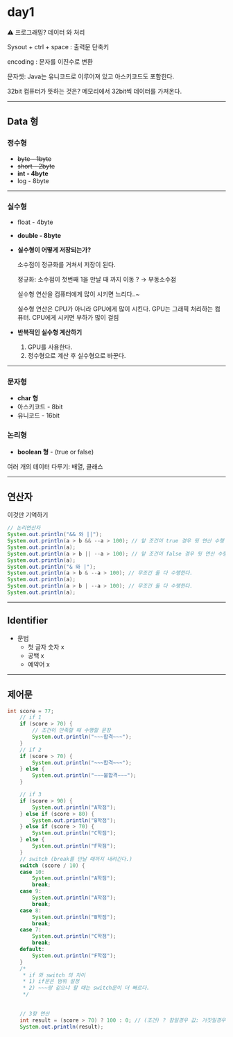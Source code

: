 # day1

<aside>
⚠️ 프로그래밍? 데이터 와 처리

</aside>

Sysout  + ctrl + space : 출력문 단축키

encoding : 문자를 이진수로 변환

문자셋: Java는 유니코드로 이루어져 있고 아스키코드도 포함한다.

32bit 컴퓨터가 뜻하는 것은? 메모리에서 32bit씩 데이터를 가져온다.

---

## Data 형

### 정수형

- ~~byte - 1byte~~
- ~~short - 2byte~~
- **int - 4byte**
- log - 8byte

---

### 실수형

- float - 4byte
- **double - 8byte**
- **실수형이 어떻게 저장되는가?**
    
    소수점이 정규화를 거쳐서 저장이 된다. 
    
    정규화: 소수점이 첫번째 1을 만날 때 까지 이동 ? → 부동소수점
    
    실수형 연산을 컴퓨터에게 많이 시키면 느리다..~
    
    실수형 연산은 CPU가 아니라 GPU에게 많이 시킨다. GPU는 그래픽 처리하는 컴퓨터. CPU에게 시키면 부하가 많이 걸림
    
- **반복적인 실수형 계산하기**
    1. GPU를 사용한다.
    2. 정수형으로 계산 후 실수형으로 바꾼다.

---

### 문자형

- **char 형**
- 아스키코드 - 8bit
- 유니코드 - 16bit

### 논리형

- **boolean 형** - (true or false)

여러 개의 데이터 다루기: 배열, 클래스

---

## 연산자

이것만 기억하기 

```java
// 논리연산자
System.out.println("&& 와 ||");
System.out.println(a > b && --a > 100); // 앞 조건이 true 경우 뒷 연산 수행
System.out.println(a);
System.out.println(a > b || --a > 100); // 앞 조건이 false 경우 뒷 연산 수행
System.out.println(a);
System.out.println("& 와 |");
System.out.println(a > b & --a > 100); // 무조건 둘 다 수행한다.
System.out.println(a);
System.out.println(a > b | --a > 100); // 무조건 둘 다 수행한다.
System.out.println(a);
```

---

## Identifier

- 문법
    - 첫 글자 숫자 x
    - 공백 x
    - 예약어 x

---

## 제어문

```java
int score = 77;
	// if 1
	if (score > 70) {
		// 조건이 만족할 때 수행할 문장
		System.out.println("~~~합격~~~");
	}
	// if 2
	if (score > 70) {
		System.out.println("~~~합격~~~");
	} else {
		System.out.println("~~~불합격~~~");
	}

	// if 3
	if (score > 90) {
		System.out.println("A학점");
	} else if (score > 80) {
		System.out.println("B학점");
	} else if (score > 70) {
		System.out.println("C학점");
	} else {
		System.out.println("F학점");
	}
	// switch (break를 만날 때까지 내려간다.)
	switch (score / 10) {
	case 10:
		System.out.println("A학점");
		break;
	case 9:
		System.out.println("A학점");
		break;
	case 8:
		System.out.println("B학점");
		break;
	case 7:
		System.out.println("C학점");
		break;
	default:
		System.out.println("F학점");
	}
	/*
	 * if 와 switch 의 차이
	 * 1) if문은 범위 설정
	 * 2) ~~~랑 같으냐 할 때는 switch문이 더 빠르다.
	 */
	
	
	// 3항 연산
	int result = (score > 70) ? 100 : 0; // (조건) ? 참일경우 값: 거짓일경우 값
	System.out.println(result);
```